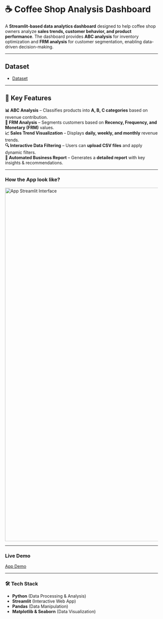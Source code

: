 # ☕ Coffee Shop Analysis Dashboard

A **Streamlit-based data analytics dashboard** designed to help coffee shop owners analyze **sales trends, customer behavior, and product performance**. The dashboard provides **ABC analysis** for inventory optimization and **FRM analysis** for customer segmentation, enabling data-driven decision-making.

---
## Dataset
- <a href= "https://github.com/pttd1997/Courseworks/blob/main/Coffee_Shop_Dataset_with_Customers.csv">Dataset</a>

---
## 🚀 Key Features
 **📊 ABC Analysis** – Classifies products into **A, B, C categories** based on revenue contribution.  
 **👥 FRM Analysis** – Segments customers based on **Recency, Frequency, and Monetary (FRM)** values.  
 **📈 Sales Trend Visualization** – Displays **daily, weekly, and monthly** revenue trends.  
 **🔍 Interactive Data Filtering** – Users can **upload CSV files** and apply dynamic filters.  
 **📑 Automated Business Report** – Generates a **detailed report** with key insights & recommendations.

---
### How the App look like?
<img width="1165" alt="App Streamlit Interface" src="https://github.com/user-attachments/assets/87e9b0fe-227e-4d33-a50d-3518f513b4d8" />

---
### Live Demo
 <a href= "https://coffeedashboardanalysis.streamlit.app/">App Demo</a>
 
---
### 🛠️ Tech Stack
- **Python** (Data Processing & Analysis)
- **Streamlit** (Interactive Web App)
- **Pandas** (Data Manipulation)
- **Matplotlib & Seaborn** (Data Visualization)


